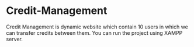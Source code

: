 # Credit-Management
Credit Management is dynamic website which contain 10 users in which we can transfer credits between them.
You can run the project using XAMPP server.

